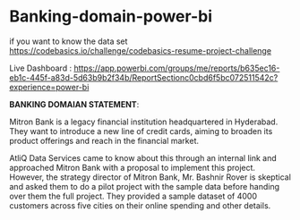 # Banking-domain-power-bi
if you want to know the data set https://codebasics.io/challenge/codebasics-resume-project-challenge

Live Dashboard : https://app.powerbi.com/groups/me/reports/b635ec16-eb1c-445f-a83d-5d63b9b2f34b/ReportSectionc0cbd6f5bc072511542c?experience=power-bi

**BANKING DOMAIAN STATEMENT**:

Mitron Bank is a legacy financial institution headquartered in Hyderabad. They want to introduce a new line of credit cards, aiming to broaden its product offerings and reach in the financial market. 

AtliQ Data Services came to know about this through an internal link and approached Mitron Bank with a proposal to implement this project. However, the strategy director of Mitron Bank, Mr. Bashnir Rover is skeptical and asked them to do a pilot project with the sample data before handing over them the full project. They provided a sample dataset of 4000 customers across five cities on their online spending and other details. 




